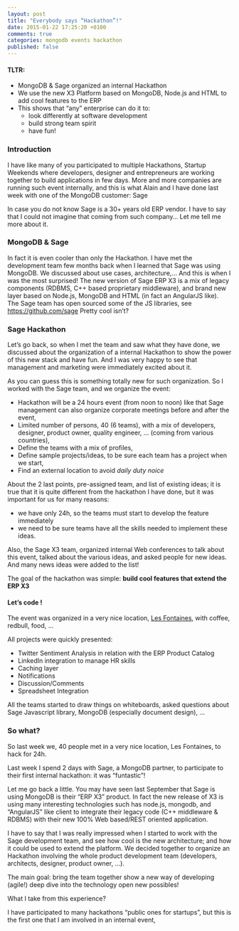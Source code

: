 ```yaml
---
layout: post
title: "Everybody says “Hackathon”!"
date: 2015-01-22 17:25:20 +0100
comments: true
categories: mongodb events hackathon
published: false
---
```


#### TLTR:
* MongoDB & Sage organized an internal Hackathon
* We use the new X3 Platform based on MongoDB, Node.js and HTML to add cool features  to the ERP
* This shows that “any” enterprise can do it to:
	* look differently at software development
	* build strong team spirit
	* have fun!


### Introduction

I have like many of you participated to multiple Hackathons, Startup Weekends where developers, designer and entrepreneurs are working together to build applications in few days. More and more companies are running such event internally, and this is what Alain and I have done last week with one of the MongoDB customer: Sage

In case you do not know Sage is a 30+ years old ERP vendor. I have to say that I could not imagine that coming from such company… Let me tell me more about it.

<!-- more -->

### MongoDB & Sage

In fact it is even cooler than only the Hackathon. I have met the development team few months back when I learned that Sage was using MongoDB. We discussed about use cases, architecture,... And this is when I was the most surprised! The new version of Sage ERP X3 is a mix of legacy components (RDBMS, C++ based proprietary middleware), and brand new layer based on Node.js, MongoDB and HTML (in fact an AngularJS like). The Sage team has open sourced some of the JS libraries, see https://github.com/sage Pretty cool isn’t?

### Sage Hackathon

Let’s go back, so when I met the team and saw what they have done, we discussed about the organization of a internal Hackathon to show the power of this new stack and have fun. And I was very happy to see that management and marketing were immediately excited about it.

As you can guess this is something totally new for such organization. So I worked with the Sage team, and we organize the event:

* Hackathon will be a 24 hours event (from noon to noon) like that Sage management can also organize corporate meetings before and after the event,
* Limited number of persons, 40 (6 teams), with a mix of developers, designer, product owner, quality engineer, … (coming from various countries),
* Define the teams with a mix of profiles,
* Define sample projects/ideas, to be sure each team has a project when we start,
* Find an external location to avoid *daily duty noice*

About the 2 last points, pre-assigned team, and list of existing ideas; it is true that it is quite different from the hackathon I have done, but it was important for us for many reasons:

* we have only 24h, so the teams must start to develop the feature immediately
* we need to be sure teams have all the skills needed to implement these ideas.

Also, the Sage X3 team, organized internal Web conferences to talk about this event, talked about the various ideas, and asked people for new ideas. And many news ideas were added to the list!

The goal of the hackathon was simple: **build cool features that extend the ERP X3**

#### Let’s code !

The event was organized in a very nice location, [Les Fontaines](http://www.les-fontaines.com/), with coffee, redbull, food, ...

All projects were quickly presented:

* Twitter Sentiment Analysis in relation with the ERP Product Catalog
* LinkedIn integration to manage HR skills
* Caching layer
* Notifications
* Discussion/Comments
* Spreadsheet Integration

All the teams started to draw things on whiteboards, asked questions about Sage Javascript library, MongoDB (especially document design), ...






### So what?









So last week we, 40 people met in a very nice location, Les Fontaines, to hack for 24h.



Last week I spend 2 days with Sage, a MongoDB partner, to participate to their first internal hackathon: it was “funtastic”!

Let me go back a little. You may have seen last September that Sage is using MongoDB is their “ERP X3” product. In fact the new release of X3 is using many interesting technologies such has node.js, mongodb, and “AngularJS” like client to integrate their legacy code (C++ middleware & RDBMS) with their new 100% Web based/REST oriented application.

I have to say that I was really impressed when I started to work with the Sage development team, and see how cool is the new architecture; and how it could be used to extend the platform. We decided together to organize an Hackathon involving the whole product development team (developers, architects, designer, product owner, ...).

The main goal:
bring the team together
show a new way of developing (agile!)
deep dive into the technology
open new possibles!

What I take from this experience?

I have participated to many hackathons “public ones for startups”, but this is the first one that I am involved in an internal event,
